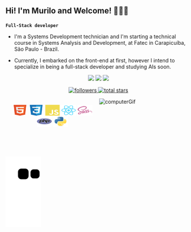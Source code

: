 ## Hi! I'm Murilo and Welcome! 👨‍💻👋

**`Full-Stack developer`**

- I'm a Systems Development technician and I'm starting a technical course in Systems Analysis and Development, at Fatec in Carapicuíba, São Paulo - Brazil.

- Currently, I embarked on the front-end at first, however I intend to specialize in being a full-stack developer and studying AIs soon.

<div align="center" justify="space-around">
  <a href="https://github.com/Lilo-afk">
</div>
<div align="center"> 
  <a href="https://www.instagram.com/lilo.mma" target="_blank"><img src="https://img.shields.io/badge/-Instagram-%23E4405F?style=for-the-badge&logo=instagram&logoColor=white" target="_blank"></a>
  <a href = "mailto: mma.murilo@gmail.com"><img src="https://img.shields.io/badge/-Gmail-%23333?style=for-the-badge&logo=gmail&logoColor=white" target="_blank"></a>
  <a href="https://www.linkedin.com/in/murilo-martins-alves-5947501a4/" target="_blank"><img src="https://img.shields.io/badge/-LinkedIn-%230077B5?style=for-the-badge&logo=linkedin&logoColor=white" target="_blank"></a> 
</div>

<p align="center">
<a href="https://github.com/lilo-afk?tab=followers">
  <img alt="followers" title="Follow me on Github" src="https://custom-icon-badges.demolab.com/github/followers/lilo-afk?color=236ad3&labelColor=1155ba&style=for-the-badge&logo=person-add&label=Follow&logoColor=white"/>
</a>
<a href="https://github.com/lilo-afk?tab=repositories&sort=stargazers">
  <img alt="total stars" title="Total stars on GitHub" src="https://custom-icon-badges.demolab.com/github/stars/lilo-afk?color=55960c&style=for-the-badge&labelColor=488207&logo=star"/>
</a>
</p>

  <img align="right" alt="computerGif" height="150" width="250" src="https://user-images.githubusercontent.com/80017589/213291999-1c48aa92-b93e-482f-8fbf-9313eaca6165.gif">
  
<div align="center"><br>
  <img align="center" alt="Murilo-HTML" height="30" width="40" src="https://raw.githubusercontent.com/devicons/devicon/master/icons/html5/html5-original.svg">
  <img align="center" alt="Murilo-CSS" height="30" width="40" src="https://raw.githubusercontent.com/devicons/devicon/master/icons/css3/css3-original.svg">
  <img align="center" alt="Murilo-JS" height="30" width="40" src="https://raw.githubusercontent.com/devicons/devicon/master/icons/javascript/javascript-plain.svg">
  <img align="center" alt="Murilo-REACT" height="30" width="40" src="https://raw.githubusercontent.com/devicons/devicon/master/icons/react/react-original.svg">
  <img align="center" alt="Murilo-SASS" height="30" width="40" src="https://raw.githubusercontent.com/devicons/devicon/master/icons/sass/sass-original.svg">
  <img align="center" alt="Murilo-PHP" height="30" width="40" src="https://raw.githubusercontent.com/devicons/devicon/master/icons/php/php-original.svg">
  <img align="center" alt="Murilo-Python" height="30" width="40" src="https://raw.githubusercontent.com/devicons/devicon/master/icons/python/python-original.svg">
 </div><br><br><br>
    
  ##
 
  ![Snake animation](https://github.com/lilo-afk/lilo-afk/blob/output/github-contribution-grid-snake.svg)
 
</div>
